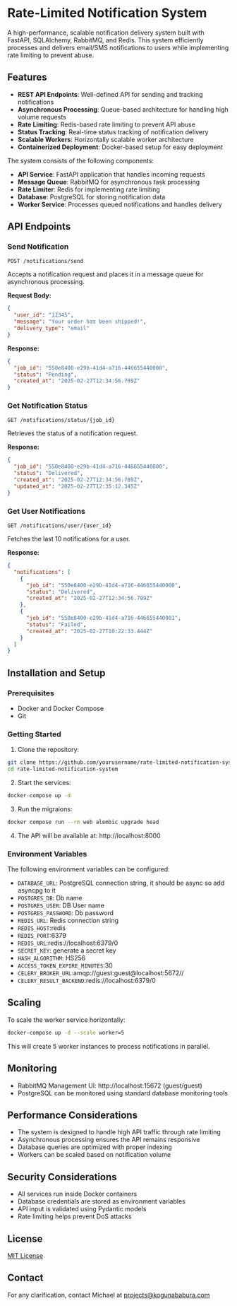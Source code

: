 # Rate-Limited Notification System

A high-performance, scalable notification delivery system built with FastAPI, SQLAlchemy, RabbitMQ, and Redis. This system efficiently processes and delivers email/SMS notifications to users while implementing rate limiting to prevent abuse.

## Features

- **REST API Endpoints**: Well-defined API for sending and tracking notifications
- **Asynchronous Processing**: Queue-based architecture for handling high volume requests
- **Rate Limiting**: Redis-based rate limiting to prevent API abuse
- **Status Tracking**: Real-time status tracking of notification delivery
- **Scalable Workers**: Horizontally scalable worker architecture
- **Containerized Deployment**: Docker-based setup for easy deployment

The system consists of the following components:

- **API Service**: FastAPI application that handles incoming requests
- **Message Queue**: RabbitMQ for asynchronous task processing
- **Rate Limiter**: Redis for implementing rate limiting
- **Database**: PostgreSQL for storing notification data
- **Worker Service**: Processes queued notifications and handles delivery

## API Endpoints

### Send Notification

```
POST /notifications/send
```

Accepts a notification request and places it in a message queue for asynchronous processing.

**Request Body:**

```json
{
  "user_id": "12345",
  "message": "Your order has been shipped!",
  "delivery_type": "email"
}
```

**Response:**

```json
{
  "job_id": "550e8400-e29b-41d4-a716-446655440000",
  "status": "Pending",
  "created_at": "2025-02-27T12:34:56.789Z"
}
```

### Get Notification Status

```
GET /notifications/status/{job_id}
```

Retrieves the status of a notification request.

**Response:**

```json
{
  "job_id": "550e8400-e29b-41d4-a716-446655440000",
  "status": "Delivered",
  "created_at": "2025-02-27T12:34:56.789Z",
  "updated_at": "2025-02-27T12:35:12.345Z"
}
```

### Get User Notifications

```
GET /notifications/user/{user_id}
```

Fetches the last 10 notifications for a user.

**Response:**

```json
{
  "notifications": [
    {
      "job_id": "550e8400-e29b-41d4-a716-446655440000",
      "status": "Delivered",
      "created_at": "2025-02-27T12:34:56.789Z"
    },
    {
      "job_id": "550e8400-e29b-41d4-a716-446655440001",
      "status": "Failed",
      "created_at": "2025-02-27T10:22:33.444Z"
    }
  ]
}
```

## Installation and Setup

### Prerequisites

- Docker and Docker Compose
- Git

### Getting Started

1. Clone the repository:

```bash
git clone https://github.com/yourusername/rate-limited-notification-system.git
cd rate-limited-notification-system
```

2. Start the services:

```bash
docker-compose up -d
```

3. Run the migraions:

```bash
docker compose run --rm web alembic upgrade head
```

4. The API will be available at: http://localhost:8000

### Environment Variables

The following environment variables can be configured:

- `DATABASE_URL`: PostgreSQL connection string, it should be async so add asyncpg to it
- `POSTGRES_DB`: Db name
- `POSTGRES_USER`: DB User name
- `POSTGRES_PASSWORD`: Db password
- `REDIS_URL`: Redis connection string
- `REDIS_HOST`:redis
- `REDIS_PORT`:6379
- `REDIS_URL`:redis://localhost:6379/0
- `SECRET_KEY`: generate a secret key
- `HASH_ALGORITHM`: HS256
- `ACCESS_TOKEN_EXPIRE_MINUTES`:30
- `CELERY_BROKER_URL`:amqp://guest:guest@localhost:5672//
- `CELERY_RESULT_BACKEND`:redis://localhost:6379/0

## Scaling

To scale the worker service horizontally:

```bash
docker-compose up -d --scale worker=5
```

This will create 5 worker instances to process notifications in parallel.

## Monitoring

- RabbitMQ Management UI: http://localhost:15672 (guest/guest)
- PostgreSQL can be monitored using standard database monitoring tools

## Performance Considerations

- The system is designed to handle high API traffic through rate limiting
- Asynchronous processing ensures the API remains responsive
- Database queries are optimized with proper indexing
- Workers can be scaled based on notification volume

## Security Considerations

- All services run inside Docker containers
- Database credentials are stored as environment variables
- API input is validated using Pydantic models
- Rate limiting helps prevent DoS attacks

## License

[MIT License](LICENSE)

## Contact

For any clarification, contact Michael at projects@kogunababura.com
